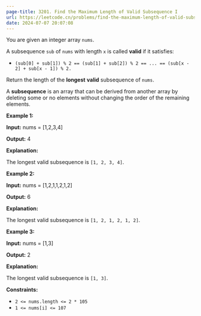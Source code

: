```yaml
---
page-title: 3201. Find the Maximum Length of Valid Subsequence I
url: https://leetcode.cn/problems/find-the-maximum-length-of-valid-subsequence-i/description/
date: 2024-07-07 20:07:08
---
```

You are given an integer array `nums`.

A subsequence 
`sub` of `nums` with length `x` is called **valid** if it satisfies:

-   `(sub[0] + sub[1]) % 2 == (sub[1] + sub[2]) % 2 == ... == (sub[x - 2] + sub[x - 1]) % 2.`

Return the length of the **longest** **valid** subsequence of `nums`.

A **subsequence** is an array that can be derived from another array by deleting some or no elements without changing the order of the remaining elements.

**Example 1:**

**Input:** nums = \[1,2,3,4\]

**Output:** 4

**Explanation:**

The longest valid subsequence is `[1, 2, 3, 4]`.

**Example 2:**

**Input:** nums = \[1,2,1,1,2,1,2\]

**Output:** 6

**Explanation:**

The longest valid subsequence is `[1, 2, 1, 2, 1, 2]`.

**Example 3:**

**Input:** nums = \[1,3\]

**Output:** 2

**Explanation:**

The longest valid subsequence is `[1, 3]`.

**Constraints:**

-   `2 <= nums.length <= 2 * 105`
-   `1 <= nums[i] <= 107`